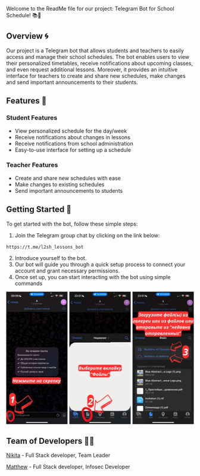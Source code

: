  Welcome to the ReadMe file for our project: Telegram Bot for School Schedule! 📚🤖

Overview 🌀
-----------

Our project is a Telegram bot that allows students and teachers to easily access and manage their school schedules. The bot enables users to view their personalized timetables, receive notifications about upcoming classes, and even request additional lessons. Moreover, it provides an intuitive interface for teachers to create and share new schedules, make changes and send important announcements to their students.

Features 🎉
---------

### Student Features

* View personalized schedule for the day/week
* Receive notifications about changes in lessons
* Receive notifications from school administration
* Easy-to-use interface for setting up a schedule

### Teacher Features

* Create and share new schedules with ease
* Make changes to existing schedules
* Send important announcements to students

Getting Started 🚀
---------------

To get started with the bot, follow these simple steps:

1. Join the Telegram group chat by clicking on the link below:
```bash
https://t.me/l2sh_lessons_bot
```
2. Introduce yourself to the bot.
3. Our bot will guide you through a quick setup process to connect your account and grant necessary permissions.
4. Once set up, you can start interacting with the bot using simple commands

![instruction](data/instruction.jpg)

Team of Developers 👨‍💻
---------------
[Nikita](https://t.me/delikatny_pon) - Full Stack developer, Team Leader

[Matthew](https://t.me/lokisf8) - Full Stack developer, Infosec Developer

